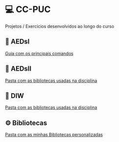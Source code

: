 # 💻 CC-PUC
Projetos / Exercícios desenvolvidos ao longo do curso

## 📁 AEDsI
[Guia com os principais comandos](fonte/ajuda/README.md)

## 📁 AEDsII
[Pasta com as bibliotecas usadas na disciplina](fonte/ajuda/java)

## 📁 DIW
[Pasta com as bibliotecas usadas na disciplina](fonte/ajuda/java)

## ⚙️ Bibliotecas
[Pasta com as minhas Bibliotecas personalizadas](labs)
